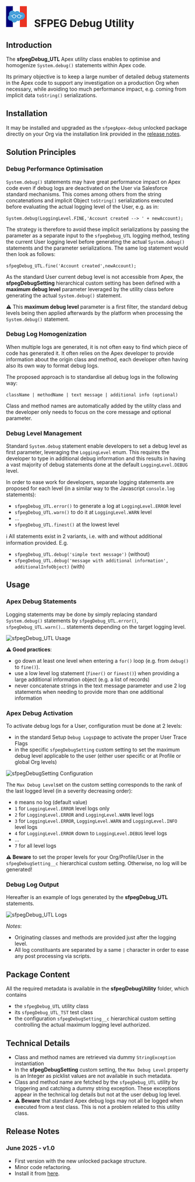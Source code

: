 
# ![Logo](/media/Logo.png) &nbsp; SFPEG Debug Utility

## Introduction

The **sfpegDebug_UTL** Apex utility class enables to optimise and homogenize
`System.debug()` statements within Apex code.

Its primary objective is to keep a large number of detailed debug statements in the Apex code to
support any investigation on a production Org when necessary, while avoiding too much
performance impact, e.g. coming from implicit data `toString()` serializations.


## Installation

It may be installed and upgraded as the `sfpegApex-debug` unlocked package directly
on your Org via the installation link provided in the [release notes](#release-notes).


## Solution Principles

### Debug Performance Optimisation

`System.debug()` statements may have great performance impact on Apex code even if debug logs
are deactivated on the User via Salesforce standard mechanisms. This comes among others from the 
string concatenations and implicit Object `toString()` serializations executed before evaluating
the actual logging level of the User, e.g. as in:

```System.debug(LoggingLevel.FINE,'Account created --> ' + newAccount);```

The strategy is therefore to avoid these implicit serializations by passing the parameter as a
separate input to the `sfpegDebug_UTL` logging method, testing the current User logging level
before generating the actual  `System.debug()` statements and the parameter serializations.
The same log statement would then look as follows:

```sfpegDebug_UTL.fine('Account created',newAccount);```

As the standard User current debug level is not accessible from Apex, the **sfpegDebugSetting**
hierarchical custom setting has been defined with a **maximum debug level** parameter leveraged 
by the utility class before generating the actual `System.debug()` statement.

⚠️ This **maximum debug level** parameter is a first filter, the standard debug levels being then
applied afterwards by the platform when processing the `System.debug()` statement.


### Debug Log Homogenization

When multiple logs are generated, it is not often easy to find which piece of code has
generated it. It often relies on the Apex developer to provide information about the 
origin class and method, each developer often having also its own way to format debug logs.

The proposed approach is to standardise all debug logs in the following way:

```className | methodName | text message | additional info (optional)```

Class and method names are automatically added by the utility class and the developer
only needs to focus on the core message and optional parameter.


### Debug Level Management

Standard `System.debug` statement enable developers to set a debug level as first 
parameter, leveraging the `LoggingLevel` enum. This requires the developer to type
in additional debug information and this results in having a vast majority of
debug statements done at the default `LoggingLevel.DEBUG` level.

In order to ease work for developers, separate logging statements are proposed 
for each level (in a similar way to the Javascript `console.log` statements):
* `sfpegDebug_UTL.error()` to generate a log at `LoggingLevel.ERROR` level
* `sfpegDebug_UTL.warn()` to do it at `LoggingLevel.WARN` level
* ...
* `sfpegDebug_UTL.finest()` at the lowest level

ℹ️ All statements exist in 2 variants, i.e. with and without additional information
provided. E.g.
* `sfpegDebug_UTL.debug('simple text message')` (without)
* `sfpegDebug_UTL.debug('message with additional information', additionalInfoObject)` (with)


## Usage

### Apex Debug Statements

Logging statements may be done by simply replacing standard `System.debug()` statements
by `sfpegDebug_UTL.error()`, `sfpegDebug_UTL.warn()`... statements depending on the target
logging level.

![sfpegDebug_UTL Usage](/media/sfpegDebugUtilityUsage.png)

**⚠️ Good practices**:
* go down at least one level when entering a `for()` loop (e.g. from `debug()` to `fine()`).
* use a low level log statement (`finer()` or `finest()`) when providing a large additional
information object (e.g. a list of records)
* never concatenate strings in the text message parameter and use 2 log statements when
needing to provide more than one additional information


### Apex Debug Activation

To activate debug logs for a User, configuration must be done at 2 levels:
* in the standard Setup `Debug Logs`page to activate the proper User Trace Flags
* in the specific `sfpegDebugSetting` custom setting to set the maximum debug
level applicable to the user (either user specific or at Profile or
global Org levels)

![sfpegDebugSetting Configuration](/media/sfpegDebugUtilityConfig.png)

The `Max Debug Level`set on the custom setting corresponds to the rank of the last
logged level (in a severity decreasing order):
* `0` means no log (default value)
* `1` for `LoggingLevel.ERROR` level logs only
* `2` for `LoggingLevel.ERROR` and `LoggingLevel.WARN` level logs
* `3` for `LoggingLevel.ERROR`, `LoggingLevel.WARN` and `LoggingLevel.INFO` level logs
* `4` for `LoggingLevel.ERROR` down to `LoggingLevel.DEBUG` level logs
* ...
* `7` for all level logs

**⚠️ Beware** to set the proper levels for your Org/Profile/User in the `sfpegDebugSetting__c`
hierarchical custom setting. Otherwise, no log will be generated!


### Debug Log Output

Hereafter is an example of logs generated by the **sfpegDebug_UTL** statements.

![sfpegDebug_UTL Logs](/media/sfpegDebugUtilityOutput.png)

_Notes_:
* Originating classes and methods are provided just after the logging level.
* All log constituants are separated by a same `|`  character in order to ease any 
post processing via scripts.


## Package Content

All the required metadata is available in the **sfpegDebugUtility** folder, which contains
* the `sfpegDebug_UTL` utility class
* its `sfpegDebug_UTL_TST` test class
* the configuration `sfpegDebugSetting__c` hierarchical custom setting controlling the
actual maximum logging level authorized.


## Technical Details

* Class and method names are retrieved via dummy `StringException` instantiation
* In the **sfpegDebugSetting** custom setting, the `Max Debug Level` property is an Integer
as picklist values are not available in such metadata. 
* Class and method name are fetched by the `sfpegDebug_UTL` utility by triggering and
catching a dummy string exception. These exceptions appear in the technical log details
but not at the user debug log level.
* ⚠️ **Beware** that standard Apex debug logs may not all be logged when executed from a test class.
This is not a problem related to this utility class.


## Release Notes

### June 2025 - v1.0
* First version with the new unlocked package structure.
* Minor code refactoring.
* Install it from [here](https://login.salesforce.com/packaging/installPackage.apexp?p0=04tJ7000000xH4dIAE).